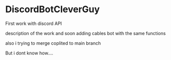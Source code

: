 # DiscordBotCleverGuy
First work with discord API

description of the work and soon adding cables bot with the same functions

also i trying to merge coplited to main branch

But i dont know how....
